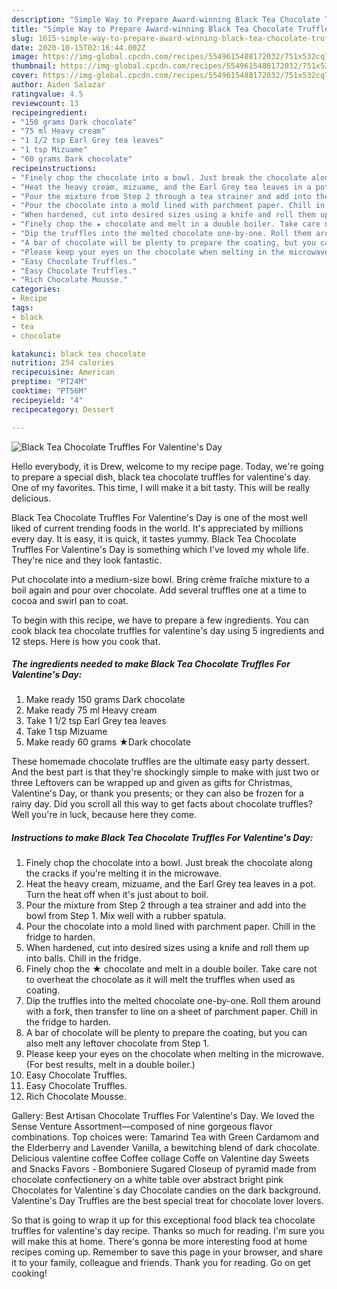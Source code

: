 ```yaml
---
description: "Simple Way to Prepare Award-winning Black Tea Chocolate Truffles For Valentine&amp;#39;s Day"
title: "Simple Way to Prepare Award-winning Black Tea Chocolate Truffles For Valentine&amp;#39;s Day"
slug: 1615-simple-way-to-prepare-award-winning-black-tea-chocolate-truffles-for-valentine-and-39-s-day
date: 2020-10-15T02:16:44.002Z
image: https://img-global.cpcdn.com/recipes/5549615488172032/751x532cq70/black-tea-chocolate-truffles-for-valentines-day-recipe-main-photo.jpg
thumbnail: https://img-global.cpcdn.com/recipes/5549615488172032/751x532cq70/black-tea-chocolate-truffles-for-valentines-day-recipe-main-photo.jpg
cover: https://img-global.cpcdn.com/recipes/5549615488172032/751x532cq70/black-tea-chocolate-truffles-for-valentines-day-recipe-main-photo.jpg
author: Aiden Salazar
ratingvalue: 4.5
reviewcount: 13
recipeingredient:
- "150 grams Dark chocolate"
- "75 ml Heavy cream"
- "1 1/2 tsp Earl Grey tea leaves"
- "1 tsp Mizuame"
- "60 grams Dark chocolate"
recipeinstructions:
- "Finely chop the chocolate into a bowl. Just break the chocolate along the cracks if you&#39;re melting it in the microwave."
- "Heat the heavy cream, mizuame, and the Earl Grey tea leaves in a pot. Turn the heat off when it&#39;s just about to boil."
- "Pour the mixture from Step 2 through a tea strainer and add into the bowl from Step 1. Mix well with a rubber spatula."
- "Pour the chocolate into a mold lined with parchment paper. Chill in the fridge to harden."
- "When hardened, cut into desired sizes using a knife and roll them up into balls. Chill in the fridge."
- "Finely chop the ★ chocolate and melt in a double boiler. Take care not to overheat the chocolate as it will melt the truffles when used as coating."
- "Dip the truffles into the melted chocolate one-by-one. Roll them around with a fork, then transfer to line on a sheet of parchment paper. Chill in the fridge to harden."
- "A bar of chocolate will be plenty to prepare the coating, but you can also melt any leftover chocolate from Step 1."
- "Please keep your eyes on the chocolate when melting in the microwave. (For best results, melt in a double boiler.)"
- "Easy Chocolate Truffles."
- "Easy Chocolate Truffles."
- "Rich Chocolate Mousse."
categories:
- Recipe
tags:
- black
- tea
- chocolate

katakunci: black tea chocolate 
nutrition: 254 calories
recipecuisine: American
preptime: "PT24M"
cooktime: "PT56M"
recipeyield: "4"
recipecategory: Dessert

---
```



![Black Tea Chocolate Truffles For Valentine&#39;s Day](https://img-global.cpcdn.com/recipes/5549615488172032/751x532cq70/black-tea-chocolate-truffles-for-valentines-day-recipe-main-photo.jpg)

Hello everybody, it is Drew, welcome to my recipe page. Today, we're going to prepare a special dish, black tea chocolate truffles for valentine&#39;s day. One of my favorites. This time, I will make it a bit tasty. This will be really delicious.

Black Tea Chocolate Truffles For Valentine&#39;s Day is one of the most well liked of current trending foods in the world. It's appreciated by millions every day. It is easy, it is quick, it tastes yummy. Black Tea Chocolate Truffles For Valentine&#39;s Day is something which I've loved my whole life. They're nice and they look fantastic.

Put chocolate into a medium-size bowl. Bring crème fraîche mixture to a boil again and pour over chocolate. Add several truffles one at a time to cocoa and swirl pan to coat.


To begin with this recipe, we have to prepare a few ingredients. You can cook black tea chocolate truffles for valentine&#39;s day using 5 ingredients and 12 steps. Here is how you cook that.

<!--inarticleads1-->

##### The ingredients needed to make Black Tea Chocolate Truffles For Valentine&#39;s Day:

1. Make ready 150 grams Dark chocolate
1. Make ready 75 ml Heavy cream
1. Take 1 1/2 tsp Earl Grey tea leaves
1. Take 1 tsp Mizuame
1. Make ready 60 grams ★Dark chocolate


These homemade chocolate truffles are the ultimate easy party dessert. And the best part is that they&#39;re shockingly simple to make with just two or three Leftovers can be wrapped up and given as gifts for Christmas, Valentine&#39;s Day, or thank you presents; or they can also be frozen for a rainy day. Did you scroll all this way to get facts about chocolate truffles? Well you&#39;re in luck, because here they come. 

<!--inarticleads2-->

##### Instructions to make Black Tea Chocolate Truffles For Valentine&#39;s Day:

1. Finely chop the chocolate into a bowl. Just break the chocolate along the cracks if you&#39;re melting it in the microwave.
1. Heat the heavy cream, mizuame, and the Earl Grey tea leaves in a pot. Turn the heat off when it&#39;s just about to boil.
1. Pour the mixture from Step 2 through a tea strainer and add into the bowl from Step 1. Mix well with a rubber spatula.
1. Pour the chocolate into a mold lined with parchment paper. Chill in the fridge to harden.
1. When hardened, cut into desired sizes using a knife and roll them up into balls. Chill in the fridge.
1. Finely chop the ★ chocolate and melt in a double boiler. Take care not to overheat the chocolate as it will melt the truffles when used as coating.
1. Dip the truffles into the melted chocolate one-by-one. Roll them around with a fork, then transfer to line on a sheet of parchment paper. Chill in the fridge to harden.
1. A bar of chocolate will be plenty to prepare the coating, but you can also melt any leftover chocolate from Step 1.
1. Please keep your eyes on the chocolate when melting in the microwave. (For best results, melt in a double boiler.)
1. Easy Chocolate Truffles.
1. Easy Chocolate Truffles.
1. Rich Chocolate Mousse.


Gallery: Best Artisan Chocolate Truffles For Valentine&#39;s Day. We loved the Sense Venture Assortment—composed of nine gorgeous flavor combinations. Top choices were: Tamarind Tea with Green Cardamom and the Elderberry and Lavender Vanilla, a bewitching blend of dark chocolate. Delicious valentine coffee Coffee collage Coffe on Valentine day Sweets and Snacks Favors - Bomboniere Sugared Closeup of pyramid made from chocolate confectionery on a white table over abstract bright pink Chocolates for Valentine`s day Chocolate candies on the dark background. Valentine&#39;s Day Truffles are the best special treat for chocolate lover lovers. 

So that is going to wrap it up for this exceptional food black tea chocolate truffles for valentine&#39;s day recipe. Thanks so much for reading. I'm sure you will make this at home. There's gonna be more interesting food at home recipes coming up. Remember to save this page in your browser, and share it to your family, colleague and friends. Thank you for reading. Go on get cooking!
